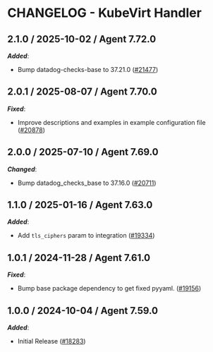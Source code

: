 # CHANGELOG - KubeVirt Handler

<!-- towncrier release notes start -->

## 2.1.0 / 2025-10-02 / Agent 7.72.0

***Added***:

* Bump datadog-checks-base to 37.21.0 ([#21477](https://github.com/DataDog/integrations-core/pull/21477))

## 2.0.1 / 2025-08-07 / Agent 7.70.0

***Fixed***:

* Improve descriptions and examples in example configuration file ([#20878](https://github.com/DataDog/integrations-core/pull/20878))

## 2.0.0 / 2025-07-10 / Agent 7.69.0

***Changed***:

* Bump datadog_checks_base to 37.16.0 ([#20711](https://github.com/DataDog/integrations-core/pull/20711))

## 1.1.0 / 2025-01-16 / Agent 7.63.0

***Added***:

* Add `tls_ciphers` param to integration ([#19334](https://github.com/DataDog/integrations-core/pull/19334))

## 1.0.1 / 2024-11-28 / Agent 7.61.0

***Fixed***:

* Bump base package dependency to get fixed pyyaml. ([#19156](https://github.com/DataDog/integrations-core/pull/19156))

## 1.0.0 / 2024-10-04 / Agent 7.59.0

***Added***:

* Initial Release ([#18283](https://github.com/DataDog/integrations-core/pull/18283))
